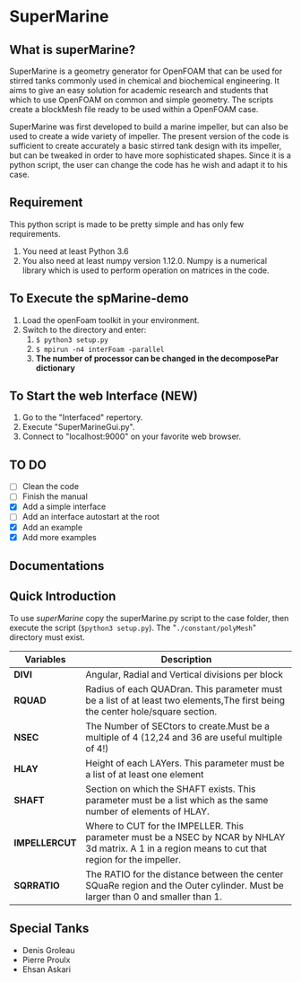 # SuperMarine

## What is superMarine?
SuperMarine is a geometry generator for OpenFOAM that can be used for stirred tanks commonly used in chemical and biochemical engineering.
It aims to give an easy solution for academic research and students that which to use OpenFOAM on common and simple geometry.
The scripts create a blockMesh file ready to be used within a OpenFOAM case.

SuperMarine was first developed to build a marine impeller, but can also be used to create a wide variety of impeller.
The present version of the code is sufficient to create accurately a basic stirred tank design with its impeller,
but can be tweaked in order to have more sophisticated shapes.
Since it is a python script, the user can change the code has he wish and adapt it to his case.

## Requirement
This python script is made to be pretty simple and has only few requirements. 
1. You need at least Python 3.6
1. You also need at least numpy version 1.12.0. Numpy is a numerical library which is used to perform operation on matrices in the code.


## To Execute the spMarine-demo
1. Load the openFoam toolkit in your environment.
1. Switch to the directory and enter:
	1. `$ python3 setup.py`
	1. `$ mpirun -n4 interFoam -parallel`
	1. **The number of processor can be changed in the decomposePar dictionary**
	
## To Start the web Interface (**NEW**)
1. Go to the "Interfaced" repertory.
1. Execute "SuperMarineGui.py". 
1. Connect to "localhost:9000" on your favorite web browser.

## TO DO
- [ ] Clean the code
- [ ] Finish the manual
- [x] Add a simple interface
- [ ] Add an interface autostart at the root
- [x] Add an example
- [x] Add more examples

## Documentations

## Quick Introduction
To use *superMarine* copy the superMarine.py script to the case folder, then execute the script (`$python3 setup.py`).
The "`./constant/polyMesh`" directory must exist.

| Variables | Description |
|-----------|-------------|
| **DIVI** |  Angular, Radial and Vertical divisions per block |
| **RQUAD** | Radius of each QUADran. This parameter must be a list of at least two elements,The first being the center hole/square section. |
| **NSEC** |  The Number of SECtors to create.Must be a multiple of 4 (12,24 and 36 are useful multiple of 4!) |
| **HLAY** |    Height of each LAYers. This parameter must be a list of at least one element |
| **SHAFT** | Section on which the SHAFT exists. This parameter must be a list which as the same number of elements of HLAY. |
| **IMPELLERCUT** |   Where to CUT for the IMPELLER. This parameter must be a NSEC by NCAR by NHLAY 3d matrix. A 1 in a region means to cut that region for the impeller. |
| **SQRRATIO** | The RATIO for the distance between the center SQuaRe region and the Outer cylinder. Must be larger than 0 and smaller than 1. |

## Special Tanks
- Denis Groleau
- Pierre Proulx
- Ehsan Askari

